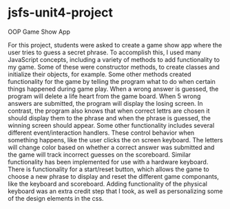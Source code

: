 # jsfs-unit4-project
 OOP Game Show App

 For this project, students were asked to create a game show app where the user tries to guess a secret phrase. 
To accomplish this, I used many JavaScript concepts, including a variety of methods to add functionality to my game. Some of these were constructor methods, to create classes and initialize their objects, for example. Some other methods created functionality for the game by telling the program what to do when certain things happened during game play. When a wrong answer is guessed, the program will delete a life heart from the game board. When 5 wrong answers are submitted, the program will display the losing screen. In contrast, the program also knows that when correct lettrs are chosen it should display them to the phrase and when the phrase is guessed, the winning screen should appear. Some other functionality includes several different event/interaction handlers. These control behavior when something happens, like the user clicks the on screen keyboard. The letters will change color based on whether a correct answer was submitted and the game will track incorrect guesses on the scoreboard. Similar functionality has been implemented for use with a hardware keyboard. There is functionality for a start/reset button, which allows the game to choose a new phrase to display and reset the different game componants, like the keyboard and scoreboard. Adding functionality of the physical keyboard was an extra credit step that I took, as well as personalizing some of the design elements in the css.